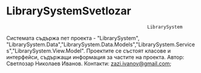 # LibrarySystemSvetlozar
                                                        LibrarySystem
Системата съдържа пет проекта - "LibrarySystem", "LibrarySystem.Data","LibrarySystem.Data.Models","LibrarySystem.Services","LibrarySystem.View.Model". 
Проектите се състоят класове и интерфейси, съдържащи информация за частите на проекта.
Автор: Светлозар Николаев Иванов. Контакти: zazi.ivanov@gmail.com;

